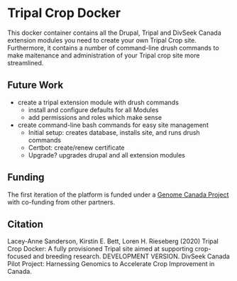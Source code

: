
# Tripal Crop Docker

This docker container contains all the Drupal, Tripal and DivSeek Canada extension modules you need to create your own Tripal Crop site. Furthermore, it contains a number of command-line drush commands to make maitenance and administration of your Tripal crop site more streamlined.

## Future Work
- create a tripal extension module with drush commands
   - install and configure defaults for all Modules
   - add permissions and roles which make sense
- create command-line bash commands for easy site management
   - Initial setup: creates database, installs site, and runs drush commands
   - Certbot: create/renew certificate
   - Upgrade? upgrades drupal and all extension modules

## Funding

The first iteration of the platform is funded under a [Genome Canada Project](https://www.genomecanada.ca/en/divseek-canada-harnessing-genomics-accelerate-crop-improvement-canada) with co-funding from other partners.

## Citation

Lacey-Anne Sanderson, Kirstin E. Bett, Loren H. Rieseberg (2020) Tripal Crop Docker: A fully provisioned Tripal site aimed at supporting crop-focused and breeding research. DEVELOPMENT VERSION. DivSeek Canada Pilot Project: Harnessing Genomics to Accelerate Crop Improvement in Canada.
